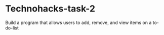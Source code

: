 # Technohacks-task-2
Build a program that allows users to add, remove, and view items on a to-do-list
